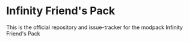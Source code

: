 # Infinity Friend's Pack
This is the official repository and issue-tracker for the modpack Infinity Friend's Pack
